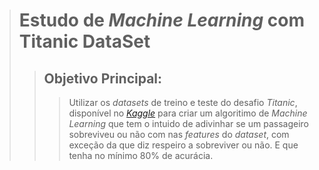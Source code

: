 > # Estudo de *Machine Learning* com Titanic DataSet
>> ## Objetivo Principal:
>>> Utilizar os *datasets* de treino e teste do desafio *Titanic*, disponível no *[Kaggle](https://www.kaggle.com/c/titanic)*
>>> para criar um algoritimo de *Machine Learning* que tem o intuido de adivinhar se um passageiro
>>> sobreviveu ou não com nas *features* do *dataset*, com exceção da que diz respeiro a sobreviver ou não.
>>> E que tenha no mínimo 80% de acurácia.

  
